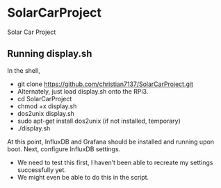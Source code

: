 # SolarCarProject
Solar Car Project

## Running display.sh
In the shell,
*	git clone https://github.com/christian7137/SolarCarProject.git
 * Alternately, just load display.sh onto the RPi3.
*	cd SolarCarProject
*	chmod +x display.sh
*	dos2unix display.sh
  * sudo apt-get install dos2unix (if not installed, temporary)
*	./display.sh

At this point, InfluxDB and Grafana should be installed and running upon boot. Next, configure InfluxDB settings.
*	We need to test this first, I haven’t been able to recreate my settings successfully yet.
*	We might even be able to do this in the script.

